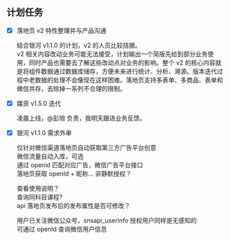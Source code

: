 ## 计划任务

- [x] 落地页 v2 特性整理并与产品沟通

  结合银河 v1.1.0 的计划，v2 的人员比较拮据。  
  v2 相关内容改动业务可能无法接受，计划输出一个简版先给到部分业务使用，同时产品也需要去了解这些改动点对业务的影响。整个 v2 的核心内容就是将组件数据通过数据库储存，方便未来进行统计、分析、溯源。版本迭代过程中老数据的处理不会像现在这样困难。落地页支持多表单、多商品、表单和微信共存，去除掉一系列不合理的限制。

- [x] 媒资 v1.5.0 迭代

  凌晨上线，@彭旭 负责，我明天跟进业务反馈。

- [x] 银河 v1.1.0 需求外审

  仅针对微信渠道落地页自动获取第三方广告平台创意  
  微信流量自动入库，可选  
  通过 openid 匹配对应广告，微信广告平台接口  
  落地页获取 openId + 昵称... 非静默授权？

  查看使用说明？  
  查询同科目课程?  
  api 落地页发布后的发布属性是否可修改？

  用户已关注微信公众号，snsapi_userinfo 授权用户同样是无感知的  
  可通过 openId 查询微信用户信息

